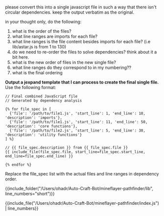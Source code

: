 please convert this into a single javascript file in such a way that there isn't circular dependencies.
keep the output verbatim as the original.

in your thought only, do the following:
1. what is the order of the files?
2. what line ranges are imports for each file? 
3. what line ranges is the file content besides imports for each file? (i.e lib/astar.js is from 1 to 130)
4. do we need to re-order the files to solve dependencies? think about it a bit here.
5. what is the new order of files in the new single file?
6. what line ranges do they correspond to in my numbering??
7. what is the final ordering 

**Output a jexpand template that I can process to create the final single file.**
Use the following format:

```
// Final combined JavaScript file
// Generated by dependency analysis

{% for file_spec in [
  {'file': '/path/to/file1.js', 'start_line': 1, 'end_line': 10, 'description': 'imports'},
  {'file': '/path/to/file1.js', 'start_line': 11, 'end_line': 50, 'description': 'core functions'},
  {'file': '/path/to/file2.js', 'start_line': 5, 'end_line': 30, 'description': 'utility functions'}
] %}

// {{ file_spec.description }} from {{ file_spec.file }}
{{ include_file(file_spec.file, start_line=file_spec.start_line, end_line=file_spec.end_line) }}

{% endfor %}
```

Replace the file_spec list with the actual files and line ranges in dependency order.

{{include_folder("/Users/ohadr/Auto-Craft-Bot/mineflayer-pathfinder/lib", line_numbers="short")}}

{{include_file("/Users/ohadr/Auto-Craft-Bot/mineflayer-pathfinder/index.js") | line_numbers}}